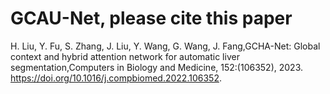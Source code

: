 # GCAU-Net, please cite this paper

H. Liu, Y. Fu, S. Zhang, J. Liu, Y. Wang, G. Wang, J. Fang,GCHA-Net: Global context and hybrid attention network for automatic liver segmentation,Computers in Biology and Medicine, 152:(106352), 2023. https://doi.org/10.1016/j.compbiomed.2022.106352.

